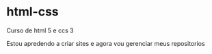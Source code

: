 # html-css
 Curso de html 5 e  ccs 3

 Estou  apredendo a  criar sites e agora  vou gerenciar meus  repositorios  
 
